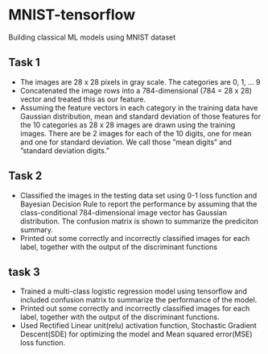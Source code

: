 # MNIST-tensorflow
Building classical ML models using MNIST dataset

## Task 1
- The images are 28 x 28 pixels in gray scale. The categories are 0, 1, ... 9
- Concatenated the image rows into a 784-dimensional (784 = 28 x 28) vector and treated this as our feature.
- Assuming the feature vectors in each category in the training data have Gaussian distribution, mean and standard deviation of those features for the 10 categories as 28 x 28 images are drawn using the training images. There are be 2 images for each of the 10 digits, one for mean and one for standard deviation. We call those ”mean digits” and ”standard deviation digits.”

## Task 2
- Classified the images in the testing data set using 0-1 loss function and Bayesian Decision Rule to report the performance by assuming that the class-conditional 784-dimensional image vector has Gaussian distribution. The confusion matrix is shown to summarize the prediciton summary. 
- Printed out some correctly and incorrectly classified images for each label, together with the output of the discriminant functions

## task 3
- Trained a multi-class logistic regression model using tensorflow and included confusion matrix to summarize the performance of the model.
- Printed out some correctly and incorrectly classified images for each label, together with the output of the discriminant functions.
- Used Rectified Linear unit(relu) activation function, Stochastic Gradient Descent(SDE) for optimizing the model and Mean squared error(MSE) loss function.
